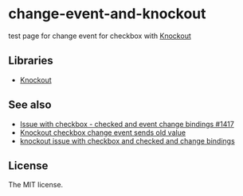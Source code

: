 # change-event-and-knockout

test page for change event for checkbox with [Knockout](http://knockoutjs.com)

## Libraries

- [Knockout](http://knockoutjs.com)

## See also

- [Issue with checkbox - checked and event change bindings #1417](https://github.com/knockout/knockout/issues/1417)
- [Knockout checkbox change event sends old value](http://stackoverflow.com/questions/11294992/knockout-checkbox-change-event-sends-old-value)
- [knockout issue with checkbox and checked and change bindings](http://stackoverflow.com/questions/23757541/knockout-issue-with-checkbox-and-checked-and-change-bindings)

## License

The MIT license.
